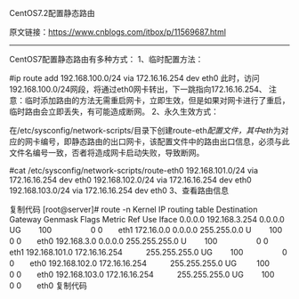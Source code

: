 ﻿CentOS7.2配置静态路由原文链接：https://www.cnblogs.com/itbox/p/11569687.html---CentOS7配置静态路由有多种方式：1、临时配置方法：#ip route add 192.168.100.0/24 via 172.16.16.254 dev eth0此时，访问192.168.100.0/24网段，将通过eth0网卡转出，下一跳指向172.16.16.254、注意：临时添加路由的方法无需重启网卡，立即生效，但是如果对网卡进行了重启，临时路由会立即丢失，有可能造成断网。 2、永久生效方式：在/etc/sysconfig/network-scripts/目录下创建route-eth*配置文件，其中eth*为对应的网卡编号，即静态路由的出口网卡，该配置文件中的路由出口信息，必须与此文件名编号一致，否者将造成网卡启动失败，导致断网。#cat /etc/sysconfig/network-scripts/route-eth0192.168.101.0/24 via 172.16.16.254 dev eth0192.168.102.0/24 via 172.16.16.254 dev eth0192.168.103.0/24 via 172.16.16.254 dev eth03、查看路由信息复制代码[root@server]# route -nKernel IP routing tableDestination      Gateway          Genmask        Flags     Metric     Ref    Use Iface0.0.0.0         192.168.3.254     0.0.0.0        UG　　     100　　　　　0      0　　eth1172.16.0.0      0.0.0.0           255.255.0.0    U　　      100　　　　　0      0　　eth0192.168.3.0     0.0.0.0           255.255.255.0  U　　      100　　　　　0      0　　eth1192.168.101.0   172.16.16.254　　　255.255.255.0  UG　　     100　　　　　0      0　　eth0192.168.102.0   172.16.16.254　　　255.255.255.0  UG 　　    100　　　　　0      0　　eth0192.168.103.0   172.16.16.254　　　255.255.255.0  UG　　     100　　　　　0      0　　eth0复制代码 